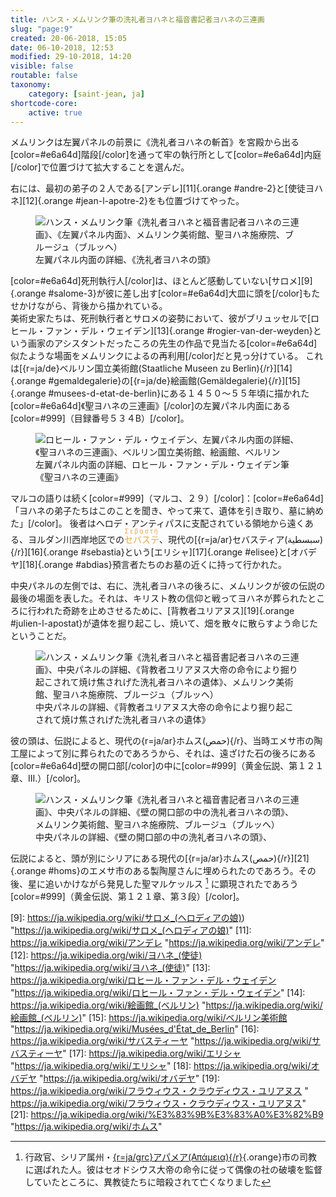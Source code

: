 ```yaml
---
title: ハンス・メムリンク筆の洗礼者ヨハネと福音書記者ヨハネの三連画
slug: "page:9"
created: 20-06-2018, 15:05
date: 06-10-2018, 12:53
modified: 29-10-2018, 14:20
visible: false
routable: false
taxonomy:
    category: [saint-jean, ja]
shortcode-core:
    active: true
---
```

メムリンクは左翼パネルの前景に《洗礼者ヨハネの斬首》を宮殿から出る[color=#e6a64d]階段[/color]を通って牢の執行所として[color=#e6a64d]内庭[/color]で位置づけて拡大することを選んだ。 

右には、最初の弟子の２人である[アンデレ][11]{.orange #andre-2}と[使徒ヨハネ][12]{.orange #jean-l-apotre-2}をも位置づけてやった。

<figure><picture>
<source
sizes="(max-width: 767px) 98vw, (min-width: 959px) 50vw, 86vw"
srcset="
/user/sites/docs/pages/01.home/06.bruges/01.hopital-saint-jean/01.saint-jean/09.saint-jean_9/tete_de_baptiste-280.webp 280w,
/user/sites/docs/pages/01.home/06.bruges/01.hopital-saint-jean/01.saint-jean/09.saint-jean_9/tete_de_baptiste-380.webp 380w,
/user/sites/docs/pages/01.home/06.bruges/01.hopital-saint-jean/01.saint-jean/09.saint-jean_9/tete_de_baptiste-480.webp 480w,
/user/sites/docs/pages/01.home/06.bruges/01.hopital-saint-jean/01.saint-jean/09.saint-jean_9/tete_de_baptiste-640.webp 640w,
/user/sites/docs/pages/01.home/06.bruges/01.hopital-saint-jean/01.saint-jean/09.saint-jean_9/tete_de_baptiste-840.webp 840w,
/user/sites/docs/pages/01.home/06.bruges/01.hopital-saint-jean/01.saint-jean/09.saint-jean_9/tete_de_baptiste-1280.webp 1280w,
/user/sites/docs/pages/01.home/06.bruges/01.hopital-saint-jean/01.saint-jean/09.saint-jean_9/tete_de_baptiste-1600.webp 1600w,
/user/sites/docs/pages/01.home/06.bruges/01.hopital-saint-jean/01.saint-jean/09.saint-jean_9/tete_de_baptiste-1920.webp 1920w"
type="image/webp" />
<img
src="/user/sites/docs/pages/01.home/06.bruges/01.hopital-saint-jean/01.saint-jean/09.saint-jean_9/tete_de_baptiste-640.jpg" title="ハンス・メムリンク筆《洗礼者ヨハネと福音書記者ヨハネの三連画》、左翼パネル内面の詳細、《洗礼者ヨハネの頭》、メムリンク美術館、聖ヨハネ施療院、ブルージュ（ブルッヘ）" alt="ハンス・メムリンク筆《洗礼者ヨハネと福音書記者ヨハネの三連画》、《左翼パネル内面》、メムリンク美術館、聖ヨハネ施療院、ブルージュ（ブルッヘ）" class="class-70-img"
sizes="(max-width: 767px) 98vw, (min-width: 959px) 50vw, 86vw"
srcset="
/user/sites/docs/pages/01.home/06.bruges/01.hopital-saint-jean/01.saint-jean/09.saint-jean_9/tete_de_baptiste-280.jpg 280w,
/user/sites/docs/pages/01.home/06.bruges/01.hopital-saint-jean/01.saint-jean/09.saint-jean_9/tete_de_baptiste-380.jpg 380w,
/user/sites/docs/pages/01.home/06.bruges/01.hopital-saint-jean/01.saint-jean/09.saint-jean_9/tete_de_baptiste-480.jpg 480w,
/user/sites/docs/pages/01.home/06.bruges/01.hopital-saint-jean/01.saint-jean/09.saint-jean_9/tete_de_baptiste-640.jpg 640w,
/user/sites/docs/pages/01.home/06.bruges/01.hopital-saint-jean/01.saint-jean/09.saint-jean_9/tete_de_baptiste-840.jpg 840w,
/user/sites/docs/pages/01.home/06.bruges/01.hopital-saint-jean/01.saint-jean/09.saint-jean_9/tete_de_baptiste-1280.jpg 1280w,
/user/sites/docs/pages/01.home/06.bruges/01.hopital-saint-jean/01.saint-jean/09.saint-jean_9/tete_de_baptiste-1600.jpg 1600w,
/user/sites/docs/pages/01.home/06.bruges/01.hopital-saint-jean/01.saint-jean/09.saint-jean_9/tete_de_baptiste-1920.jpg 1920w">
</picture><figcaption>左翼パネル内面の詳細、《洗礼者ヨハネの頭》</figcaption></figure>

[color=#e6a64d]死刑執行人[/color]は、ほとんど感動していない[サロメ][9]{.orange #salome-3}が彼に差し出す[color=#e6a64d]大皿に頭を[/color]もたせかけながら、背後から描かれている。  
美術史家たちは、死刑執行者とサロメの姿勢において、彼がブリュッセルで[ロヒール・ファン・デル・ウェイデン][13]{.orange #rogier-van-der-weyden}という画家のアシスタントだったころの先生の作品で見当たる[color=#e6a64d]似たような場面をメムリンクによるの再利用[/color]だと見っ分けている。
これは[{r=ja/de}ベルリン国立美術館(Staatliche&#160;Museen&#160;zu&#160;Berlin){/r}][14]{.orange #gemaldegalerie}の[{r=ja/de}絵画館(Gemäldegalerie){/r}][15]{.orange #musees-d-etat-de-berlin}にある１４５０〜５５年頃に描かれた[color=#e6a64d]《聖ヨハネの三連画》[/color]の左翼パネル内面にある[color=#999]（目録番号５３４B）[/color]。

<figure><picture>
<source
sizes="(max-width: 767px) 98vw, (min-width: 959px) 50vw, 86vw"
srcset="
/user/sites/docs/pages/01.home/06.bruges/01.hopital-saint-jean/01.saint-jean/09.saint-jean_9/triptyque-saint-jean-280.webp 280w,
/user/sites/docs/pages/01.home/06.bruges/01.hopital-saint-jean/01.saint-jean/09.saint-jean_9/triptyque-saint-jean-380.webp 380w,
/user/sites/docs/pages/01.home/06.bruges/01.hopital-saint-jean/01.saint-jean/09.saint-jean_9/triptyque-saint-jean-480.webp 480w,
/user/sites/docs/pages/01.home/06.bruges/01.hopital-saint-jean/01.saint-jean/09.saint-jean_9/triptyque-saint-jean-640.webp 640w,
/user/sites/docs/pages/01.home/06.bruges/01.hopital-saint-jean/01.saint-jean/09.saint-jean_9/triptyque-saint-jean-840.webp 840w,
/user/sites/docs/pages/01.home/06.bruges/01.hopital-saint-jean/01.saint-jean/09.saint-jean_9/triptyque-saint-jean-1280.webp 1280w,
/user/sites/docs/pages/01.home/06.bruges/01.hopital-saint-jean/01.saint-jean/09.saint-jean_9/triptyque-saint-jean-1600.webp 1600w,
/user/sites/docs/pages/01.home/06.bruges/01.hopital-saint-jean/01.saint-jean/09.saint-jean_9/triptyque-saint-jean-1920.webp 1920w"
type="image/webp" />
<img
src="/user/sites/docs/pages/01.home/06.bruges/01.hopital-saint-jean/01.saint-jean/09.saint-jean_9/triptyque-saint-jean-640.jpg" title="ロヒール・ファン・デル・ウェイデン、左翼パネル内面の詳細、《聖ヨハネの三連画》、ベルリン国立美術館、絵画館、ベルリン" alt="ロヒール・ファン・デル・ウェイデン、左翼パネル内面の詳細、《聖ヨハネの三連画》、ベルリン国立美術館、絵画館、ベルリン" class="class-40-img"ean le Baptistesizes="(max-width: 767px) 98vw, (min-width: 959px) 50vw, 86vw"
srcset="
/user/sites/docs/pages/01.home/06.bruges/01.hopital-saint-jean/01.saint-jean/09.saint-jean_9/triptyque-saint-jean-280.jpg 280w,
/user/sites/docs/pages/01.home/06.bruges/01.hopital-saint-jean/01.saint-jean/09.saint-jean_9/triptyque-saint-jean-380.jpg 380w,
/user/sites/docs/pages/01.home/06.bruges/01.hopital-saint-jean/01.saint-jean/09.saint-jean_9/triptyque-saint-jean-480.jpg 480w,
/user/sites/docs/pages/01.home/06.bruges/01.hopital-saint-jean/01.saint-jean/09.saint-jean_9/triptyque-saint-jean-640.jpg 640w,
/user/sites/docs/pages/01.home/06.bruges/01.hopital-saint-jean/01.saint-jean/09.saint-jean_9/triptyque-saint-jean-840.jpg 840w,
/user/sites/docs/pages/01.home/06.bruges/01.hopital-saint-jean/01.saint-jean/09.saint-jean_9/triptyque-saint-jean-1280.jpg 1280w,
/user/sites/docs/pages/01.home/06.bruges/01.hopital-saint-jean/01.saint-jean/09.saint-jean_9/triptyque-saint-jean-1600.jpg 1600w,
/user/sites/docs/pages/01.home/06.bruges/01.hopital-saint-jean/01.saint-jean/09.saint-jean_9/triptyque-saint-jean-1920.jpg 1920w">
</picture><figcaption>左翼パネル内面の詳細、ロヒール・ファン・デル・ウェイデン筆《聖ヨハネの三連画》</figcaption></figure>

マルコの語りは続く[color=#999]（マルコ、２９）[/color]：[color=#e6a64d]「ヨハネの弟子たちはこのことを聞き、やって来て、遺体を引き取り、墓に納めた」[/color]。
後者はヘロデ・アンティパスに支配されている領地から遠くある、ヨルダン川西岸地区での<ruby lang="ja" style="color:#e6a64d;">セバステ<rp>(</rp><rt lang="grc" style="color:#e6a64d;font-size: 70%;letter-spacing: 2px;">Σεβαστή</rt><rp>)</rp></ruby>、現代の[{r=ja/ar}セバスティア(سبسطية){/r}][16]{.orange #sebastia}という[エリシャ][17]{.orange #elisee}と[オバデヤ][18]{.orange #abdias}預言者たちのお墓の近くに持って行かれた。

中央パネルの左側では、右に、洗礼者ヨハネの後ろに、メムリンクが彼の伝説の最後の場面を表した。それは、キリスト教の信仰と戦ってヨハネが葬られたところに行われた奇跡を止めさせるために、[背教者ユリアヌス][19]{.orange #julien-l-apostat}が遺体を掘り起こし、焼いて、畑を散々に散らすよう命じたということだ。

<figure><picture>
<source
sizes="(max-width: 767px) 98vw, (min-width: 959px) 50vw, 86vw"
srcset="
/user/sites/docs/pages/01.home/06.bruges/01.hopital-saint-jean/01.saint-jean/09.saint-jean_9/incendie-280.webp 280w,
/user/sites/docs/pages/01.home/06.bruges/01.hopital-saint-jean/01.saint-jean/09.saint-jean_9/incendie-380.webp 380w,
/user/sites/docs/pages/01.home/06.bruges/01.hopital-saint-jean/01.saint-jean/09.saint-jean_9/incendie-480.webp 480w,
/user/sites/docs/pages/01.home/06.bruges/01.hopital-saint-jean/01.saint-jean/09.saint-jean_9/incendie-640.webp 640w,
/user/sites/docs/pages/01.home/06.bruges/01.hopital-saint-jean/01.saint-jean/09.saint-jean_9/incendie-840.webp 840w,
/user/sites/docs/pages/01.home/06.bruges/01.hopital-saint-jean/01.saint-jean/09.saint-jean_9/incendie-1280.webp 1280w,
/user/sites/docs/pages/01.home/06.bruges/01.hopital-saint-jean/01.saint-jean/09.saint-jean_9/incendie-1600.webp 1600w,
/user/sites/docs/pages/01.home/06.bruges/01.hopital-saint-jean/01.saint-jean/09.saint-jean_9/incendie-1920.webp 1920w"
type="image/webp" />
<img
src="/user/sites/docs/pages/01.home/06.bruges/01.hopital-saint-jean/01.saint-jean/09.saint-jean_9/incendie-640.jpg" title="ハンス・メムリンク筆《洗礼者ヨハネと福音書記者ヨハネの三連画》、中央パネルの詳細、《背教者ユリアヌス大帝の命令により掘り起こされて焼け焦されげた洗礼者ヨハネの遺体》、メムリンク美術館、聖ヨハネ施療院、ブルージュ（ブルッヘ）"alt="ハンス・メムリンク筆《洗礼者ヨハネと福音書記者ヨハネの三連画》、中央パネルの詳細、《背教者ユリアヌス大帝の命令により掘り起こされて焼け焦されげた洗礼者ヨハネの遺体》、メムリンク美術館、聖ヨハネ施療院、ブルージュ（ブルッヘ）" class="class-diane-img"
sizes="(max-width: 767px) 98vw, (min-width: 959px) 50vw, 86vw"
srcset="
/user/sites/docs/pages/01.home/06.bruges/01.hopital-saint-jean/01.saint-jean/09.saint-jean_9/incendie-280.jpg 280w,
/user/sites/docs/pages/01.home/06.bruges/01.hopital-saint-jean/01.saint-jean/09.saint-jean_9/incendie-380.jpg 380w,
/user/sites/docs/pages/01.home/06.bruges/01.hopital-saint-jean/01.saint-jean/09.saint-jean_9/incendie-480.jpg 480w,
/user/sites/docs/pages/01.home/06.bruges/01.hopital-saint-jean/01.saint-jean/09.saint-jean_9/incendie-640.jpg 640w,
/user/sites/docs/pages/01.home/06.bruges/01.hopital-saint-jean/01.saint-jean/09.saint-jean_9/incendie-840.jpg 840w,
/user/sites/docs/pages/01.home/06.bruges/01.hopital-saint-jean/01.saint-jean/09.saint-jean_9/incendie-1280.jpg 1280w,
/user/sites/docs/pages/01.home/06.bruges/01.hopital-saint-jean/01.saint-jean/09.saint-jean_9/incendie-1600.jpg 1600w,
/user/sites/docs/pages/01.home/06.bruges/01.hopital-saint-jean/01.saint-jean/09.saint-jean_9/incendie-1920.jpg 1920w">
</picture><figcaption>中央パネルの詳細、《背教者ユリアヌス大帝の命令により掘り起こされて焼け焦されげた洗礼者ヨハネの遺体》</figcaption></figure>

彼の頭は、伝説によると、現代の{r=ja/ar}ホムス(حمص){/r}、当時エメサ市の陶工屋によって別に葬られたのであろうから、それは、遠ざけた石の後ろにある[color=#e6a64d]壁の開口部[/color]の中に[color=#999]（黄金伝説、第１２１章、III.）[/color]。

<figure><picture>
<source
sizes="(max-width: 767px) 98vw, (min-width: 959px) 50vw, 86vw"
srcset="
/user/sites/docs/pages/01.home/06.bruges/01.hopital-saint-jean/01.saint-jean/09.saint-jean_9/mur-280.webp 280w,
/user/sites/docs/pages/01.home/06.bruges/01.hopital-saint-jean/01.saint-jean/09.saint-jean_9/mur-380.webp 380w,
/user/sites/docs/pages/01.home/06.bruges/01.hopital-saint-jean/01.saint-jean/09.saint-jean_9/mur-480.webp 480w,
/user/sites/docs/pages/01.home/06.bruges/01.hopital-saint-jean/01.saint-jean/09.saint-jean_9/mur-640.webp 640w,
/user/sites/docs/pages/01.home/06.bruges/01.hopital-saint-jean/01.saint-jean/09.saint-jean_9/mur-840.webp 840w,
/user/sites/docs/pages/01.home/06.bruges/01.hopital-saint-jean/01.saint-jean/09.saint-jean_9/mur-1280.webp 1280w,
/user/sites/docs/pages/01.home/06.bruges/01.hopital-saint-jean/01.saint-jean/09.saint-jean_9/mur-1600.webp 1600w,
/user/sites/docs/pages/01.home/06.bruges/01.hopital-saint-jean/01.saint-jean/09.saint-jean_9/mur-1920.webp 1920w"
type="image/webp" />
<img
src="/user/sites/docs/pages/01.home/06.bruges/01.hopital-saint-jean/01.saint-jean/09.saint-jean_9/mur-640.jpg" title="ハンス・メムリンク筆《洗礼者ヨハネと福音書記者ヨハネの三連画》、中央パネルの詳細、《壁の開口部の中の洗礼者ヨハネの頭》、メムリンク美術館、聖ヨハネ施療院、ブルージュ（ブルッヘ）" alt="ハンス・メムリンク筆《洗礼者ヨハネと福音書記者ヨハネの三連画》、中央パネルの詳細、《壁の開口部の中の洗礼者ヨハネの頭》、メムリンク美術館、聖ヨハネ施療院、ブルージュ（ブルッヘ）" class="class-40-img"
sizes="(max-width: 767px) 98vw, (min-width: 959px) 50vw, 86vw"
srcset="
/user/sites/docs/pages/01.home/06.bruges/01.hopital-saint-jean/01.saint-jean/09.saint-jean_9/mur-280.jpg 280w,
/user/sites/docs/pages/01.home/06.bruges/01.hopital-saint-jean/01.saint-jean/09.saint-jean_9/mur-380.jpg 380w,
/user/sites/docs/pages/01.home/06.bruges/01.hopital-saint-jean/01.saint-jean/09.saint-jean_9/mur-480.jpg 480w,
/user/sites/docs/pages/01.home/06.bruges/01.hopital-saint-jean/01.saint-jean/09.saint-jean_9/mur-640.jpg 640w,
/user/sites/docs/pages/01.home/06.bruges/01.hopital-saint-jean/01.saint-jean/09.saint-jean_9/mur-840.jpg 840w,
/user/sites/docs/pages/01.home/06.bruges/01.hopital-saint-jean/01.saint-jean/09.saint-jean_9/mur-1280.jpg 1280w,
/user/sites/docs/pages/01.home/06.bruges/01.hopital-saint-jean/01.saint-jean/09.saint-jean_9/mur-1600.jpg 1600w,
/user/sites/docs/pages/01.home/06.bruges/01.hopital-saint-jean/01.saint-jean/09.saint-jean_9/mur-1920.jpg 1920w">
</picture><figcaption>中央パネルの詳細、《壁の開口部の中の洗礼者ヨハネの頭》、</figcaption></figure>

伝説によると、頭が別にシリアにある現代の[{r=ja/ar}ホムス(حمص){/r}][21]{.orange #homs}のエメサ市のある製陶屋さんに埋められたのであろう。その後、星に追いかけながら発見した聖マルケッルス [^1] に顕現されたであろう[color=#999]（黄金伝説、第１２１章、第３段）[/color]。

[^1]: 行政官、シリア属州・[{r=ja/grc}アパメア(Απάμεια){/r}](https://ja.wikipedia.org/wiki/アパメア "https://ja.wikipedia.org/wiki/アパメア"){.orange}市の司教に選ばれた人。彼はセオドシウス大帝の命令に従って偶像の社の破壊を監督していたところに、異教徒たちに暗殺されて亡くなりました

[9]: https://ja.wikipedia.org/wiki/サロメ_(ヘロディアの娘)) "https://ja.wikipedia.org/wiki/サロメ_(ヘロディアの娘)"
[11]: https://ja.wikipedia.org/wiki/アンデレ "https://ja.wikipedia.org/wiki/アンデレ"
[12]: https://ja.wikipedia.org/wiki/ヨハネ_(使徒) "https://ja.wikipedia.org/wiki/ヨハネ_(使徒)"
[13]: https://ja.wikipedia.org/wiki/ロヒール・ファン・デル・ウェイデン "https://ja.wikipedia.org/wiki/ロヒール・ファン・デル・ウェイデン"
[14]: https://ja.wikipedia.org/wiki/絵画館_(ベルリン) "https://ja.wikipedia.org/wiki/絵画館_(ベルリン)"
[15]: https://ja.wikipedia.org/wiki/ベルリン美術館 "https://ja.wikipedia.org/wiki/Musées_d'État_de_Berlin"
[16]: https://ja.wikipedia.org/wiki/サバスティーヤ "https://ja.wikipedia.org/wiki/サバスティーヤ"
[17]: https://ja.wikipedia.org/wiki/エリシャ "https://ja.wikipedia.org/wiki/エリシャ"
[18]: https://ja.wikipedia.org/wiki/オバデヤ "https://ja.wikipedia.org/wiki/オバデヤ"
[19]: https://ja.wikipedia.org/wiki/フラウィウス・クラウディウス・ユリアヌス " https://ja.wikipedia.org/wiki/フラウィウス・クラウディウス・ユリアヌス"
[21]: https://ja.wikipedia.org/wiki/%E3%83%9B%E3%83%A0%E3%82%B9 "https://ja.wikipedia.org/wiki/ホムス"